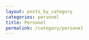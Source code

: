 ```yaml
---
layout: posts_by_category
categories: personel
title: Personel
permalink: /category/personel
---
```

